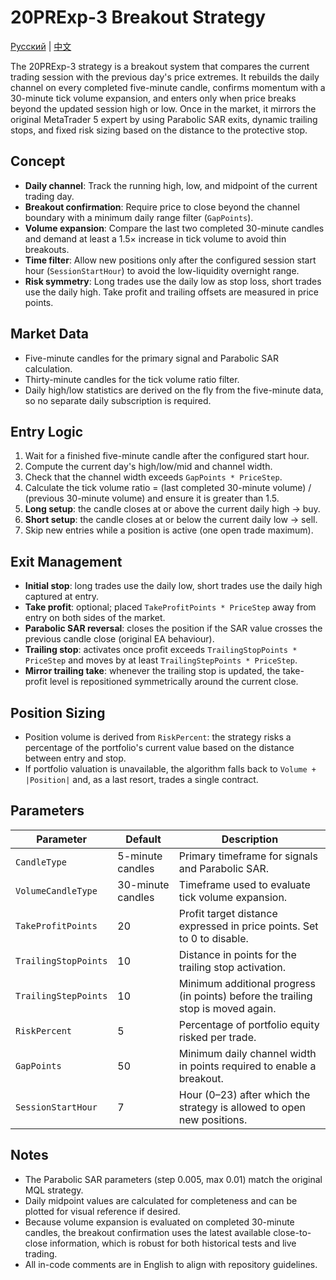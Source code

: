 # 20PRExp-3 Breakout Strategy
[Русский](README_ru.md) | [中文](README_cn.md)

The 20PRExp-3 strategy is a breakout system that compares the current trading session with the previous day's price extremes. It rebuilds the daily channel on every completed five-minute candle, confirms momentum with a 30-minute tick volume expansion, and enters only when price breaks beyond the updated session high or low. Once in the market, it mirrors the original MetaTrader 5 expert by using Parabolic SAR exits, dynamic trailing stops, and fixed risk sizing based on the distance to the protective stop.

## Concept
- **Daily channel**: Track the running high, low, and midpoint of the current trading day.
- **Breakout confirmation**: Require price to close beyond the channel boundary with a minimum daily range filter (`GapPoints`).
- **Volume expansion**: Compare the last two completed 30-minute candles and demand at least a 1.5× increase in tick volume to avoid thin breakouts.
- **Time filter**: Allow new positions only after the configured session start hour (`SessionStartHour`) to avoid the low-liquidity overnight range.
- **Risk symmetry**: Long trades use the daily low as stop loss, short trades use the daily high. Take profit and trailing offsets are measured in price points.

## Market Data
- Five-minute candles for the primary signal and Parabolic SAR calculation.
- Thirty-minute candles for the tick volume ratio filter.
- Daily high/low statistics are derived on the fly from the five-minute data, so no separate daily subscription is required.

## Entry Logic
1. Wait for a finished five-minute candle after the configured start hour.
2. Compute the current day's high/low/mid and channel width.
3. Check that the channel width exceeds `GapPoints * PriceStep`.
4. Calculate the tick volume ratio = (last completed 30-minute volume) / (previous 30-minute volume) and ensure it is greater than 1.5.
5. **Long setup**: the candle closes at or above the current daily high → buy.
6. **Short setup**: the candle closes at or below the current daily low → sell.
7. Skip new entries while a position is active (one open trade maximum).

## Exit Management
- **Initial stop**: long trades use the daily low, short trades use the daily high captured at entry.
- **Take profit**: optional; placed `TakeProfitPoints * PriceStep` away from entry on both sides of the market.
- **Parabolic SAR reversal**: closes the position if the SAR value crosses the previous candle close (original EA behaviour).
- **Trailing stop**: activates once profit exceeds `TrailingStopPoints * PriceStep` and moves by at least `TrailingStepPoints * PriceStep`.
- **Mirror trailing take**: whenever the trailing stop is updated, the take-profit level is repositioned symmetrically around the current close.

## Position Sizing
- Position volume is derived from `RiskPercent`: the strategy risks a percentage of the portfolio's current value based on the distance between entry and stop.
- If portfolio valuation is unavailable, the algorithm falls back to `Volume + |Position|` and, as a last resort, trades a single contract.

## Parameters
| Parameter | Default | Description |
|-----------|---------|-------------|
| `CandleType` | 5-minute candles | Primary timeframe for signals and Parabolic SAR. |
| `VolumeCandleType` | 30-minute candles | Timeframe used to evaluate tick volume expansion. |
| `TakeProfitPoints` | 20 | Profit target distance expressed in price points. Set to 0 to disable. |
| `TrailingStopPoints` | 10 | Distance in points for the trailing stop activation. |
| `TrailingStepPoints` | 10 | Minimum additional progress (in points) before the trailing stop is moved again. |
| `RiskPercent` | 5 | Percentage of portfolio equity risked per trade. |
| `GapPoints` | 50 | Minimum daily channel width in points required to enable a breakout. |
| `SessionStartHour` | 7 | Hour (0–23) after which the strategy is allowed to open new positions. |

## Notes
- The Parabolic SAR parameters (step 0.005, max 0.01) match the original MQL strategy.
- Daily midpoint values are calculated for completeness and can be plotted for visual reference if desired.
- Because volume expansion is evaluated on completed 30-minute candles, the breakout confirmation uses the latest available close-to-close information, which is robust for both historical tests and live trading.
- All in-code comments are in English to align with repository guidelines.
